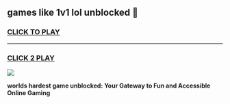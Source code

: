 
## games like 1v1 lol unblocked 👋
<h3>
<a href="https://premium.freeplayer.one?title=games_like_1v1_lol_unblocked&ref=13F">CLICK TO PLAY</a></h3>
<hr>

<h3>
<a href="https://premium.freeplayer.one?title=games_like_1v1_lol_unblocked&ref=13F">CLICK 2 PLAY</a>
  
</h3>

<a href="https://premium.freeplayer.one?title=games_like_1v1_lol_unblocked&ref=12F/"><img src="https://clearcache.store/games.png"></a>


**worlds hardest game unblocked: Your Gateway to Fun and Accessible Online Gaming**
